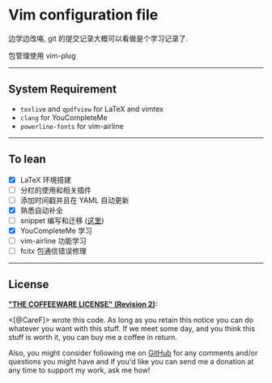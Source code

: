 # Vim configuration file 

边学边改咯, git 的提交记录大概可以看做是个学习记录了. 

包管理使用 vim-plug

--------

## System Requirement

- `texlive` and `qpdfview` for LaTeX and vimtex
- `clang` for YouCompleteMe
- `powerline-fonts` for vim-airline

--------

## To lean 

- [x] LaTeX 环境搭建
- [ ] 分栏的使用和相关插件
- [ ] 添加时间戳并且在 YAML 自动更新 
- [X] 熟悉自动补全
- [ ] snippet 编写和迁移 ([这里](http://mednoter.com/UltiSnips.html))
- [X] YouCompleteMe 学习
- [ ] vim-airline 功能学习
- [ ] fcitx 包通信错误修理

--------

## License

**["THE COFFEEWARE LICENSE" (Revision
2)](https://github.com/Jmlevick/coffeeware-license):**

<[@CareF]> wrote this code. As long as you retain this notice you can
do whatever you want with this stuff. If we meet some day, and you
think this stuff is worth it, you can buy me a coffee in return. 

Also, you might consider following me on [GitHub](https://github.com/CareF) 
for any comments and/or questions you might have and if you'd like you
can send me a donation at any time to support my work, ask me how!


